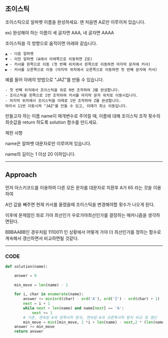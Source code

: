 ## 조이스틱 

조이스틱으로 알파벳 이름을 완성하세요. 맨 처음엔 A로만 이루어져 있습니다.

ex) 완성해야 하는 이름이 세 글자면 AAA, 네 글자면 AAAA

조이스틱을 각 방향으로 움직이면 아래와 같습니다.

```
▲ - 다음 알파벳
▼ - 이전 알파벳 (A에서 아래쪽으로 이동하면 Z로)
◀ - 커서를 왼쪽으로 이동 (첫 번째 위치에서 왼쪽으로 이동하면 마지막 문자에 커서)
▶ - 커서를 오른쪽으로 이동 (마지막 위치에서 오른쪽으로 이동하면 첫 번째 문자에 커서)
```

예를 들어 아래의 방법으로 "JAZ"를 만들 수 있습니다.

```
- 첫 번째 위치에서 조이스틱을 위로 9번 조작하여 J를 완성합니다.
- 조이스틱을 왼쪽으로 1번 조작하여 커서를 마지막 문자 위치로 이동시킵니다.
- 마지막 위치에서 조이스틱을 아래로 1번 조작하여 Z를 완성합니다.
따라서 11번 이동시켜 "JAZ"를 만들 수 있고, 이때가 최소 이동입니다.
```

만들고자 하는 이름 name이 매개변수로 주어질 때, 이름에 대해 조이스틱 조작 횟수의 최솟값을 return 하도록 solution 함수를 만드세요.

제한 사항

name은 알파벳 대문자로만 이루어져 있습니다.

name의 길이는 1 이상 20 이하입니다.


------------------------------------------------

## Approach

먼저 아스키코드를 이용하여 다른 모든 문자를 대문자로 치환후 A가 65 라는 것을 이용하여 

A인 값을 빼주면 현재 커서를 올렸을때 조이스틱을 변경해야할 횟수가 나오게 된다.

이후에 문제점인 좌로 가야 최선인가 우로가야최선인가를 결정하는 매커니즘을 생각하면된다.

BBBAABB인 경우처럼 1110011 인 상황에서 어떻게 가야 더 최선인가를 정하는 함수로 계속해서 갱신하면서 비교하면될 것같다.


------------------------------------------------------------

### CODE

```py
def solution(name):

    answer = 0
    
    min_move = len(name) - 1
    
    for i, char in enumerate(name):
        answer += min(ord(char) - ord('A'), ord('Z') - ord(char) + 1)
        next = i + 1
        while next < len(name) and name[next] == 'A':
            next += 1
        # 기존, 연속된 A의 왼쪽시작 방식, 연속된 A의 오른쪽시작 방식 비교 및 갱신
        min_move = min([min_move, 2 *i + len(name) - next,2 * (len(name) -next) + i])
    answer += min_move
    return answer
```
